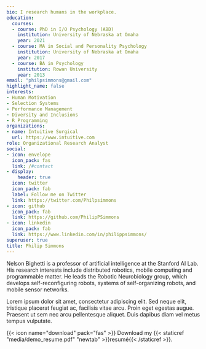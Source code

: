 ```yaml
---
bio: I research humans in the workplace.
education:
  courses:
  - course: PhD in I/O Psychology (ABD)
    institution: University of Nebraska at Omaha
    year: 2021
  - course: MA in Social and Personality Psychology
    institution: University of Nebraska at Omaha
    year: 2017
  - course: BA in Psychology
    institution: Rowan University
    year: 2013
email: "philpsimmons@gmail.com"
highlight_name: false
interests:
- Human Motivation
- Selection Systems
- Performance Management
- Diversity and Inclusions
- R Programming
organizations:
- name: Intuitive Surgical
  url: https://www.intuitive.com
role: Organizational Research Analyst
social:
- icon: envelope
  icon_pack: fas
  link: /#contact
- display:
    header: true
  icon: twitter
  icon_pack: fab
  label: Follow me on Twitter
  link: https://twitter.com/Philpsimmons
- icon: github
  icon_pack: fab
  link: https://github.com/PhilipPSimmons
- icon: linkedin
  icon_pack: fab
  link: https://www.linkedin.com/in/philippsimmons/
superuser: true
title: Philip Simmons
---
```


Nelson Bighetti is a professor of artificial intelligence at the Stanford AI Lab. His research interests include distributed robotics, mobile computing and programmable matter. He leads the Robotic Neurobiology group, which develops self-reconfiguring robots, systems of self-organizing robots, and mobile sensor networks.

Lorem ipsum dolor sit amet, consectetur adipiscing elit. Sed neque elit, tristique placerat feugiat ac, facilisis vitae arcu. Proin eget egestas augue. Praesent ut sem nec arcu pellentesque aliquet. Duis dapibus diam vel metus tempus vulputate.

{{< icon name="download" pack="fas" >}} Download my {{< staticref "media/demo_resume.pdf" "newtab" >}}resumé{{< /staticref >}}.
